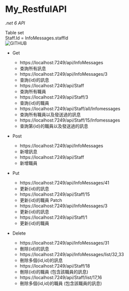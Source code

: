 # My_RestfulAPI
*.net 6 API*   
  
Table set  
Staff.Id = InfoMessages.staffId  
![GITHUB](https://i.imgur.com/bUTn4G3.png "SQL")
* Get
  * https://localhost:7249/api/InfoMessages
  * 查詢所有訊息
  * https://localhost:7249/api/InfoMessages/3
  * 查詢{id}的訊息
  * https://localhost:7249/api/Staff
  * 查詢所有職員
  * https://localhost:7249/api/Staff/3
  * 查詢{id}的職員
  * https://localhost:7249/api/Staff/all/Infomessages
  * 查詢所有職員以及發送過的訊息
  * https://localhost:7249/api/Staff/15/Infomessages
  * 查詢第{id}的職員以及發送過的訊息

* Post
  * https://localhost:7249/api/InfoMessages
  * 新增訊息
  * https://localhost:7249/api/Staff
  * 新增職員

* Put
  * https://localhost:7249/api/InfoMessages/41
  * 更新{id}的訊息
  * https://localhost:7249/api/Staff/15
  * 更新{id}的職員
Patch
  * https://localhost:7249/api/InfoMessages/3
  * 更新{id}的訊息
  * https://localhost:7249/api/Staff/1
  * 更新{id}的職員

* Delete
  * https://localhost:7249/api/InfoMessages/31
  * 刪除{id}的訊息
  * https://localhost:7249/api/InfoMessages/list/32,33
  * 刪除多個{id,id}的訊息
  * https://localhost:7249/api/Staff/18
  * 刪除{id}的職員 (包含該職員的訊息)
  * https://localhost:7249/api/Staff/list/17,16
  * 刪除多個{id,id}的職員 (包含該職員的訊息)
